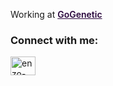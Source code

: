 <span>Working at <a href="https://gogenetic.com.br/" style="color: #2A073D; font-weight: 600;">GoGenetic</a></span>

<h3 align="left">Connect with me:</h3>
<p align="left">
<a href="https://linkedin.com/in/enzo-mansour-singer-58770b207" target="blank"><img align="center" src="https://raw.githubusercontent.com/rahuldkjain/github-profile-readme-generator/master/src/images/icons/Social/linked-in-alt.svg" alt="enzo-mansour-singer" height="30" width="40" /></a>
</p>
